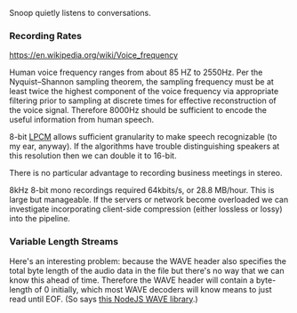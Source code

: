 Snoop quietly listens to conversations.

### Recording Rates

https://en.wikipedia.org/wiki/Voice_frequency

Human voice frequency ranges from about 85 HZ to 2550Hz. Per the 
Nyquist–Shannon sampling theorem, the sampling frequency must be 
at least twice the highest component of the voice frequency via 
appropriate filtering prior to sampling at discrete times for 
effective reconstruction of the voice signal. Therefore 8000Hz 
should be sufficient to encode the useful information from human
speech.

8-bit [LPCM](https://en.wikipedia.org/wiki/Linear_pulse-code_modulation) allows sufficient granularity to make speech recognizable
(to my ear, anyway). If the algorithms have trouble distinguishing
speakers at this resolution then we can double it to 16-bit.

There is no particular advantage to recording business meetings in
stereo.

8kHz 8-bit mono recordings required 64kbits/s, or 28.8 MB/hour. This
is large but manageable. If the servers or network become overloaded
we can investigate incorporating client-side compression (either lossless
or lossy) into the pipeline.

### Variable Length Streams

Here's an interesting problem: because the WAVE header also specifies the 
total byte length of the audio data in the file but there's no way that 
we can know this ahead of time. Therefore the WAVE header will contain a 
byte-length of 0 initially, which most WAVE decoders will know means to 
just read until EOF. (So says [this NodeJS WAVE library](https://www.npmjs.com/package/wav).)